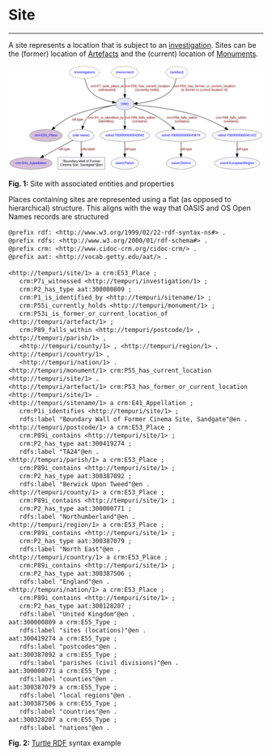 # Site
***
A site represents a location that is subject to an [investigation](ld4he-investigation.md). Sites can be the (former) location of [Artefacts](ld4he-artefact.md) and the (current) location of [Monuments](ld4he-monument.md).
 
![site](img/ld4he-site.svg)

**Fig. 1:** Site with associated entities and properties

Places containing sites are represented using a flat (as opposed to hierarchical) structure. This aligns with the way that OASIS and OS Open Names records are structured

```turtle
@prefix rdf: <http://www.w3.org/1999/02/22-rdf-syntax-ns#> .
@prefix rdfs: <http://www.w3.org/2000/01/rdf-schema#> .
@prefix crm: <http://www.cidoc-crm.org/cidoc-crm/> .
@prefix aat: <http://vocab.getty.edu/aat/> .

<http://tempuri/site/1> a crm:E53_Place ;
   crm:P7i_witnessed <http://tempuri/investigation/1> ;
   crm:P2_has_type aat:300000809 ;
   crm:P1_is_identified_by <http://tempuri/sitename/1> ;
   crm:P55i_currently_holds <http://tempuri/monument/1> ;
   crm:P53i_is_former_or_current_location_of <http://tempuri/artefact/1> ;
   crm:P89_falls_within <http://tempuri/postcode/1> , <http://tempuri/parish/1> , 
   <http://tempuri/county/1> , <http://tempuri/region/1> , <http://tempuri/country/1> ,
   <http://tempuri/nation/1> .
<http://tempuri/monument/1> crm:P55_has_current_location <http://tempuri/site/1> .  
<http://tempuri/artefact/1> crm:P53_has_former_or_current_location <http://tempuri/site/1> . 
<http://tempuri/sitename/1> a crm:E41_Appellation ;
   crm:P1i_identifies <http://tempuri/site/1> ;
   rdfs:label "Boundary Wall of Former Cinema Site, Sandgate"@en .
<http://tempuri/postcode/1> a crm:E53_Place ;
   crm:P89i_contains <http://tempuri/site/1> ;
   crm:P2_has_type aat:300419274 ;
   rdfs:label "TA24"@en .
<http://tempuri/parish/1> a crm:E53_Place ;
   crm:P89i_contains <http://tempuri/site/1> ;
   crm:P2_has_type aat:300387092 ;
   rdfs:label "Berwick Upon Tweed"@en .
<http://tempuri/county/1> a crm:E53_Place ;
   crm:P89i_contains <http://tempuri/site/1> ;
   crm:P2_has_type aat:300000771 ;
   rdfs:label "Northumberland"@en .
<http://tempuri/region/1> a crm:E53_Place ;
   crm:P89i_contains <http://tempuri/site/1> ;
   crm:P2_has_type aat:300387079 ;
   rdfs:label "North East"@en .
<http://tempuri/country/1> a crm:E53_Place ;
   crm:P89i_contains <http://tempuri/site/1> ;
   crm:P2_has_type aat:300387506 ;
   rdfs:label "England"@en .
<http://tempuri/nation/1> a crm:E53_Place ;
   crm:P89i_contains <http://tempuri/site/1> ;
   crm:P2_has_type aat:300128207 ;
   rdfs:label "United Kingdom"@en .
aat:300000809 a crm:E55_Type ;
   rdfs:label "sites (locations)"@en .
aat:300419274 a crm:E55_Type ;
   rdfs:label "postcodes"@en .
aat:300387092 a crm:E55_Type ;
   rdfs:label "parishes (civil divisions)"@en .
aat:300000771 a crm:E55_Type ;
   rdfs:label "counties"@en .
aat:300387079 a crm:E55_Type ;
   rdfs:label "local regions"@en .
aat:300387506 a crm:E55_Type ;
   rdfs:label "countries"@en .   
aat:300328207 a crm:E55_Type ;
   rdfs:label "nations"@en . 
```
**Fig. 2:** [Turtle RDF](https://www.w3.org/TR/turtle/) syntax example


